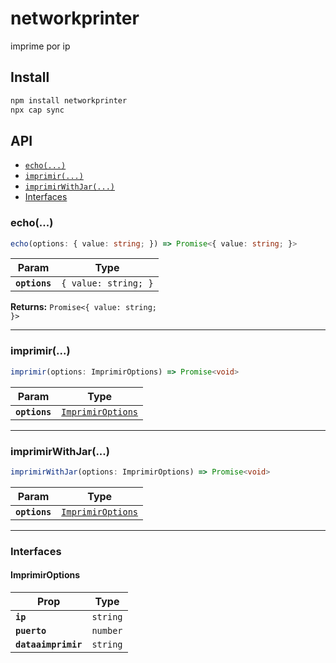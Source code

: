 # networkprinter

imprime por ip

## Install

```bash
npm install networkprinter
npx cap sync
```

## API

<docgen-index>

* [`echo(...)`](#echo)
* [`imprimir(...)`](#imprimir)
* [`imprimirWithJar(...)`](#imprimirwithjar)
* [Interfaces](#interfaces)

</docgen-index>

<docgen-api>
<!--Update the source file JSDoc comments and rerun docgen to update the docs below-->

### echo(...)

```typescript
echo(options: { value: string; }) => Promise<{ value: string; }>
```

| Param         | Type                            |
| ------------- | ------------------------------- |
| **`options`** | <code>{ value: string; }</code> |

**Returns:** <code>Promise&lt;{ value: string; }&gt;</code>

--------------------


### imprimir(...)

```typescript
imprimir(options: ImprimirOptions) => Promise<void>
```

| Param         | Type                                                        |
| ------------- | ----------------------------------------------------------- |
| **`options`** | <code><a href="#imprimiroptions">ImprimirOptions</a></code> |

--------------------


### imprimirWithJar(...)

```typescript
imprimirWithJar(options: ImprimirOptions) => Promise<void>
```

| Param         | Type                                                        |
| ------------- | ----------------------------------------------------------- |
| **`options`** | <code><a href="#imprimiroptions">ImprimirOptions</a></code> |

--------------------


### Interfaces


#### ImprimirOptions

| Prop                | Type                |
| ------------------- | ------------------- |
| **`ip`**            | <code>string</code> |
| **`puerto`**        | <code>number</code> |
| **`dataaimprimir`** | <code>string</code> |

</docgen-api>
